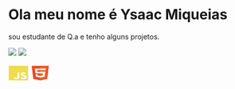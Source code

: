 # Ola meu nome é Ysaac Miqueias
sou estudante de Q.a e tenho alguns projetos.




<img height="160em" src="https://github-readme-stats.vercel.app/api/top-langs/?username=Liberatotop1&layout=compact&langs_count=7&theme=github_drakula"/>

<img height="160em" src="https://github-readme-stats.vercel.app/api?username=Liberatotop1&show_icons=true&theme=transparent"/>


<div style="display: inline_block"><br>
  <img align="center" alt="Js" height="30" width="40" src="https://raw.githubusercontent.com/devicons/devicon/master/icons/javascript/javascript-plain.svg">

  <img align="center" alt="Rafa-HTML" height="30" width="40" src="https://raw.githubusercontent.com/devicons/devicon/master/icons/html5/html5-original.svg">
